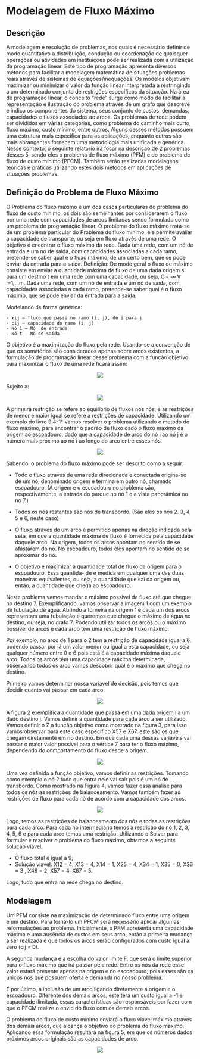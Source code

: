 # Modelagem de Fluxo Máximo

## Descrição

A modelagem e resolução de problemas, nos quais é necessário definir de modo quantitativo a distribuição, condução ou coordenação de quaisquer operações ou atividades em instituições pode ser realizada com a utilização da programação linear. Este tipo de programação apresenta diversos métodos para facilitar a modelagem matemática de situações problemas reais através de sistemas de equações/inequações. Os modelos objetivam maximizar ou minimizar o valor da função linear interpretada a restringindo a um determinado conjunto de restrições específicos da situação. 
Na área de programação linear, o conceito “rede” surge como modo de facilitar a representação e ilustração do problema através de um grafo que descreve e indica os componentes do sistema, seus conjunto de custos, demandas, capacidades e fluxos associados ao arcos. Os problemas de rede podem ser divididos em várias categorias, como problema do caminho mais curto, fluxo máximo, custo mínimo, entre outros. Alguns desses métodos possuem uma estrutura mais específica para as aplicações, enquanto outros são mais abrangentes fornecem uma metodologia mais unificada e genérica.
Nesse contexto, o seguinte relatório irá focar na descrição de 2 problemas desses 5, sendo eles o problema de fluxo máximo (PFM) e do problema de fluxo de custo mínimo (PFCM). Também serão realizadas modelagens teóricas e práticas utilizando estes dois métodos em aplicações de situações problemas.

## Definição do Problema de Fluxo Máximo

O Problema do fluxo máximo é um dos casos particulares do problema do fluxo de custo mínimo, os dois são semelhantes por considerarem o fluxo por uma rede com capacidades de arcos limitadas sendo formulado como um problema de programação linear. 
O problema do fluxo máximo trata-se de um problema particular do Problema do fluxo mínimo, ele permite avaliar a capacidade de transporte, ou seja em fluxo através de uma rede. O objetivo é encontrar o fluxo máximo da rede. Dada uma rede, com um nó de entrada e um nó de saída, com capacidades associadas a cada ramo, pretende-se saber qual  é o fluxo máximo, de um certo bem, que se pode enviar da entrada para a saída. 
Definição: De modo geral o fluxo de máximo consiste em enviar a quantidade máxima de fluxo de uma dada origem s para um destino t em uma rede com uma capacidade, ou seja,  Ci< ∞ ∀ i=1,..,m. Dada uma rede, com um nó de entrada e um nó de saıda, com capacidades associadas a cada ramo, pretende-se saber qual é o fluxo máximo, que se pode enviar da entrada para a saída.

Modelando de forma genérica:

	- xij – fluxo que passa no ramo (i, j), de i para j
	- cij – capacidade do ramo (i, j)
	- Nó 1 – Nó  de entrada
	- Nó t – Nó de saída
  
  O objetivo é a maximização do fluxo pela rede. Usando-se a convenção de que os somatórios são considerados apenas sobre arcos existentes, a formulação de programação linear desse problema  com a função objetivo para maximizar o fluxo de uma rede ficará assim:
  
 <p align="center">
    <img src="https://github.com/SAndradeTC/Pesquisa_Operacional/blob/master/1.png">
  </p>
  
  Sujeito a: 
  
  <p align="center">
    <img src="https://github.com/SAndradeTC/Pesquisa_Operacional/blob/master/Screenshot_2.png">
  </p>
  
  A primeira restrição se refere ao equilíbrio de fluxos nos nós, e as restrições de menor e maior igual se refere a restrições de capacidade. 
Utilizando um exemplo do livro 9.4-1* vamos resolver o problema utilizando o metodo do fluxo maximo, para encontrar o padrão de fluxo dado o fluxo máximo da origem ao escoadouro, dado que a capacidade de arco do nó i ao nó j é o número mais próximo ao nó i ao longo do arco entre esses nós. 

  <p align="center">
    <img src="https://github.com/SAndradeTC/Pesquisa_Operacional/blob/master/Screenshot_3.png">
  </p>
  

  Sabendo, o problema do fluxo máximo pode ser descrito como a seguir:

-  Todo o fluxo através de uma rede direcionada e conectada origina-se de um nó, denominado origem e termina em outro nó, chamado escoadouro. (A origem e o escoadouro no problema  são, respectivamente, a entrada do parque no nó 1 e a vista panorâmica no nó 7.)

-  Todos os nós restantes são nós de transbordo. (São eles os nós 2. 3, 4, 5 e 6, neste caso)

-  O fluxo através de um arco é permitido apenas na direção indicada pela seta, em que a quantidade máxima de fluxo é fornecida pela capacidade daquele arco. Na origem, todos os arcos apontam no sentido de se afastarem do nó. No escoadouro, todos eles apontam no sentido de se aproximar do nó.

-  O objetivo é maximizar a quantidade total de fluxo da origem para o escoadouro. Essa quantida- de é medida em qualquer uma das duas maneiras equivalentes, ou seja, a quantidade que sai da origem ou, então, a quantidade que chega ao escoadouro.

  Neste problema vamos mandar o máximo possível de fluxo até que chegue no destino 7. Exemplificando, vamos observar a imagem 1 com um exemplo de tubulação de água. Abrindo a torneira na origem 1 e cada um dos arcos representam uma tubulação e queremos que chegue o máximo de água no destino, ou seja, no grafo 7. Podendo utilizar todos os arcos ou o máximo possível de arcos e cada arco tem uma restrição de fluxo máximo. 

  Por exemplo, no arco de 1 para o 2 tem a restrição de capacidade igual a  6, podendo passar por lá um valor menor ou igual a esta capacidade, ou seja, qualquer número entre 0 e 6 pois está é a capacidade máxima daquele arco. Todos os arcos têm uma capacidade máxima determinada, observando todos os arco vamos descobrir qual é o máximo que chega no destino.

  Primeiro vamos determinar nossa variável de decisão, pois temos que decidir quanto vai passar em cada arco.

 <p align="center">
    <img src="https://github.com/SAndradeTC/Pesquisa_Operacional/blob/master/Screenshot_4.png">
  </p>
  
  A figura 2 exemplifica a quantidade que passa em uma dada origem i a um dado destino j. Vamos definir a quantidade para cada arco a ser utilizado.
Vamos definir o Z a função objetivo como mostrado na figura 3, para isso vamos observar para este caso específico X57 e X67, este são os que chegam diretamente em no destino. Em que cada uma dessas variáveis vai passar o maior valor possível para o vértice 7 para ter o fluxo máximo, dependendo do comportamento do fluxo desde a origem. 


 <p align="center">
    <img src="https://github.com/SAndradeTC/Pesquisa_Operacional/blob/master/Screenshot_5.png">
  </p>
  
  Uma vez definida a função objetivo, vamos definir as restrições. Tomando como exemplo o nó 2 tudo que entra nele vai sair pois é um nó de transbordo. Como mostrado na Figura 4, vamos fazer essa análise para todos os nós as restrições de balanceamento. Vamos também fazer as restrições de fluxo para cada nó de acordo com a capacidade dos arcos.

<p align="center">
    <img src="https://github.com/SAndradeTC/Pesquisa_Operacional/blob/master/Screenshot_6.png">
  </p>
  
  
  Logo, temos as restrições de balanceamento  dos nós e todas as restrições para cada arco. Para cada nó intermediário temos a restrição do nó 1, 2, 3, 4, 5, 6 e para cada arco temos uma restrição.
Utilizando o Solver  para formular e resolver o problema do fluxo máximo, obtemos a seguinte solução viável: 

 - O fluxo total é igual a 9;
 - Solução viavel:  X12 = 4, X13 = 4, X14 = 1, X25 = 4, X34 = 1, X35  = 0, X36 = 3 , X46 = 2, X57 = 4, X67 = 5. 

Logo, tudo que entra na rede chega no destino.

## Modelagem

  Um PFM consiste na maximização de determinado fluxo entre uma origem e um destino. Para torná-lo um PFCM será necessário aplicar algumas reformulações ao problema. 
Inicialmente, o PFM apresenta uma capacidade máxima e uma ausência de custos em seus arco, então a primeira mudança a ser realizada é que todos os arcos serão configurados com custo igual a zero (cij = 0). 

  A segunda mudança é a escolha do valor limite F, que será o limite superior para o fluxo máximo que irá passar pela rede. Entre os nós da rede esse valor estará presente apenas na origem e no escoadouro, pois esses são os únicos nós que possuem oferta e demanda no nosso problema. 

   E por último, a inclusão de um arco ligando diretamente a origem e o escoadouro. Diferente dos demais arcos, este terá um custo igual a -1 e capacidade ilimitada, essas características são responsáveis por fazer com que o PFCM realize o envio do fluxo com os demais arcos.
   
   O problema do fluxo de custo mínimo enviará o fluxo viável máximo através dos demais arcos, que alcança o objetivo do problema  do fluxo máximo. Aplicando essa formulação resultará  na figura 5, em  que os números dados próximos arcos originais são as capacidades de arco. 

<p align="center">
    <img src="https://github.com/SAndradeTC/Pesquisa_Operacional/blob/master/Screenshot_7.png">
  </p>


  

